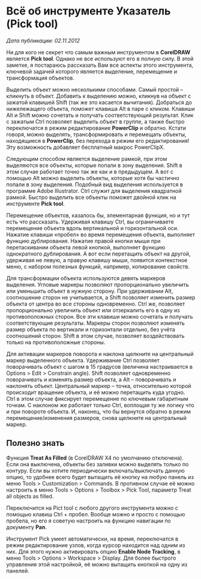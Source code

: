 # Всё об инструменте Указатель (Pick tool)

_Дата публикации: 02.11.2012_

Ни для кого не секрет что самым важным инструментом в **CorelDRAW** является **Pick tool**. Однако не все используют его в полную силу. В этой заметке, я постараюсь рассказать Вам все аспекты этого инструмента, ключевой задачей которого является выделение, перемещение и трансформация объектов.  

Выделить объект можно несколькими способами. Самый простой – кликнуть в объект. Добавить к выделению можно, кликнув на объект с зажатой клавишей Shift (так же это касается вычитания). Добраться до нижележащего объекта, поможет клавиша Alt в паре с кликом. Клавиши Alt и Shift можно сочетать и получать соответствующий результат. Клик с зажатым Ctrl позволяет выделить объект в группе, а также быстро переключатся в режим редактирование **PowerClip** и обратно. Кстати говоря, можно выделять, трансформировать и перемещать объекты, находящиеся в **PowerClip**, без перехода в режим его редактирования! Эту возможность добавляет бесплатный макрос PowerClipX.

Следующим способом является выделение рамкой, при этом выделяются все объекты, которые попали в зону выделения. Shift в этом случае работает точно так же как и в предыдущем. А вот с помощью Alt можно выделить объекты, которые хотя бы частично попали в зону выделения. Подобный вид выделения используется в программе Adobe Illustrator. Ctrl служит для выделения квадратной рамкой. Быстро выделить все объекты поможет двойной клик на инструменте **Pick tool**.  

Перемещение объектов, казалось бы, элементарная функция, но и тут есть что рассказать. Удерживая клавишу Ctrl, вы ограничиваете перемещение объекта вдоль вертикальной и горизонтальной оси. Нажатие клавиши «пробел» во время перемещения объекта, выполняет функцию дублирования. Нажатие правой кнопки мыши при перетаскивании объекта левой кнопкой, выполняет функцию однократного дублирования. А вот если перетащить объект на другой, удерживая не левую, а правую клавишу мыши, появится контекстное меню, с набором полезных функций, например, копирование свойств.  

Для трансформации объекта используются девять маркеров выделения. Угловые маркеры позволяют пропорционально увеличить или уменьшить объект в нужную сторону. При удерживании Alt, соотношение сторон не учитывается, а Shift позволяет изменить размер объекта от центра во все стороны одновременно. Ctrl же, позволяет пропорционально увеличить объект или отзеркалить его в одну из противоположных сторон. Все эти клавиши можно сочетать и получать соответствующие результаты. Маркеры сторон позволяют изменять размер объекта по вертикали и горизонтали отдельно, без учёта соотношений сторон. Shift в этом случае, позволяет воздействовать только на противоположные стороны.  

Для активации маркеров поворота и наклона щелкните на центральный маркер выделенного объекта. Удерживание Ctrl позволяет поворачивать объект с шагом в 15 градусов (величина настраивается в Options > Edit > Constrain angle). Shift позволяет одновременно поворачивать и изменять размер объекта, а Alt – поворачивать и наклонять объект. Центральный маркер – точка, относительно которой происходит вращение объекта, и её можно перетащить куда угодно. Ctrl в этом случае фиксирует перемещение по ключевым габаритным точкам. С наклоном же работает только Ctrl, воплощая ту же логику что и при повороте объекта. И, наконец, что бы вернутся обратно в режим перемещение/изменения размеров, снова щелкните на центральный маркер.  

## Полезно знать

Функция **Treat As Filled** (в CorelDRAW X4 по умолчанию отключена). Если она выключена, объекты без заливки можно выделять только по контуру. Если вы хотите периодически включать/выключать данную опцию, то удобнее всего будет вытащить её кнопку на любую панель из меню Tools > Customization > Commands. В противном случае её можно настроить в меню Tools > Options > Toolbox > Pick Tool, параметр Treat all objects as filled.  

Переключится на Pict tool с любого другого инструмента можно с помощью клавиш Ctrl + пробел. Вообще можно и просто с помощью пробела, но его я советую настроить на функцию навигации по документу **Pan**.  

Инструмент Pick умеет автоматически, на время, переключатся в режим редактирование узлов, когда курсор находится над одним из них. Для этого нужно активировать опцию **Enable Node Tracking**, в меню Tools > Options > Workspace > Display. Для более быстрого управления этой настройкой, её можно вытащить кнопкой на одну из панелей.
